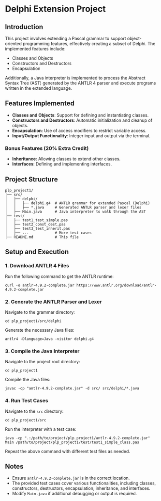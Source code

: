 # Delphi Extension Project

## Introduction
This project involves extending a Pascal grammar to support object-oriented programming features, effectively creating a subset of Delphi. The implemented features include:
- Classes and Objects
- Constructors and Destructors
- Encapsulation

Additionally, a Java interpreter is implemented to process the Abstract Syntax Tree (AST) generated by the ANTLR 4 parser and execute programs written in the extended language.

## Features Implemented
- **Classes and Objects**: Support for defining and instantiating classes.
- **Constructors and Destructors**: Automatic initialization and cleanup of objects.
- **Encapsulation**: Use of access modifiers to restrict variable access.
- **Input/Output Functionality**: Integer input and output via the terminal.

### Bonus Features (20% Extra Credit)
- **Inheritance**: Allowing classes to extend other classes.
- **Interfaces**: Defining and implementing interfaces.

## Project Structure
```
plp_project1/
│── src/
│   ├── delphi/
│   │   ├── delphi.g4  # ANTLR grammar for extended Pascal (Delphi)
│   │   ├── *.java     # Generated ANTLR parser and lexer files
│   ├── Main.java      # Java interpreter to walk through the AST
│── test/
│   ├── test1_test_simple.pas
│   ├── test2_const_dest.pas
│   ├── test3_test_inherit.pas
│   ├── ...            # More test cases
│── README.md          # This file
```

## Setup and Execution

### 1. Download ANTLR 4 Files
Run the following command to get the ANTLR runtime:
```
curl -o antlr-4.9.2-complete.jar https://www.antlr.org/download/antlr-4.9.2-complete.jar
```

### 2. Generate the ANTLR Parser and Lexer
Navigate to the grammar directory:
```
cd plp_project1/src/delphi
```
Generate the necessary Java files:
```
antlr4 -Dlanguage=Java -visitor delphi.g4
```

### 3. Compile the Java Interpreter
Navigate to the project root directory:
```
cd plp_project1
```
Compile the Java files:
```
javac -cp "antlr-4.9.2-complete.jar" -d src/ src/delphi/*.java
```

### 4. Run Test Cases
Navigate to the `src` directory:
```
cd plp_project1/src
```
Run the interpreter with a test case:
```
java -cp ".:/path/to/project/plp_project1/antlr-4.9.2-complete.jar" Main /path/to/project/plp_project1/test/test1_simple_class.pas
```

Repeat the above command with different test files as needed.

## Notes
- Ensure `antlr-4.9.2-complete.jar` is in the correct location.
- The provided test cases cover various functionalities, including classes, constructors, destructors, encapsulation, inheritance, and interfaces.
- Modify `Main.java` if additional debugging or output is required.
